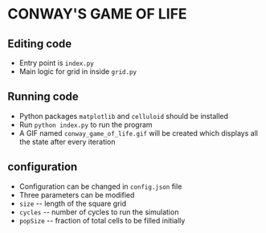 # CONWAY'S GAME OF LIFE

## Editing code
* Entry point is `index.py`
* Main logic for grid in inside `grid.py`

## Running code
* Python packages `matplotlib` and `celluloid` should be installed
* Run `python index.py` to run the program
* A GIF named `conway_game_of_life.gif` will be created which displays all the state after every iteration

## configuration
* Configuration can be changed in `config.json` file
* Three parameters can be modified
* `size` -- length of the square grid
* `cycles` -- number of cycles to run the simulation
* `popSize` -- fraction of total cells to be filled initially
